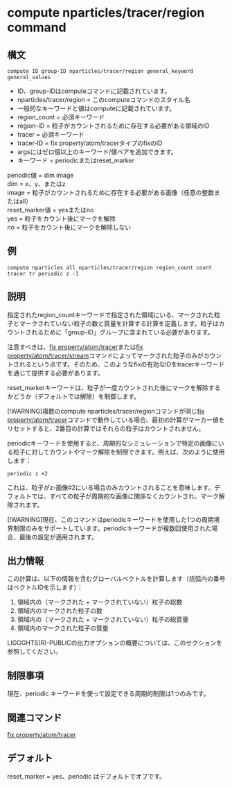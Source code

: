 # compute nparticles/tracer/region command

## 構文
```
compute ID group-ID nparticles/tracer/region general_keyword general_values
```
- ID、group-IDはcomputeコマンドに記載されています。
- nparticles/tracer/region = このcomputeコマンドのスタイル名
- 一般的なキーワードと値はcomputeに記載されています。
- region_count = 必須キーワード
- region-ID = 粒子がカウントされるために存在する必要がある領域のID
- tracer = 必須キーワード
- tracer-ID = fix property/atom/tracerタイプのfixのID
- argsにはゼロ個以上のキーワード/値ペアを追加できます。
- キーワード = periodicまたはreset_marker

periodic値 = dim image  
dim = x、y、またはz  
image = 粒子がカウントされるために存在する必要がある画像（任意の整数またはall）  
reset_marker値 = yesまたはno  
yes = 粒子をカウント後にマークを解除  
no = 粒子をカウント後にマークを解除しない  

## 例
```
compute nparticles all nparticles/tracer/region region_count count tracer tr periodic z -1
```

## 説明
指定されたregion_countキーワードで指定された領域にいる、マークされた粒子とマークされていない粒子の数と質量を計算する計算を定義します。粒子はカウントされるために「group-ID」グループに含まれている必要があります。

注意すべきは、[fix property/atom/tracer]()または[fix property/atom/tracer/stream]()コマンドによってマークされた粒子のみがカウントされるという点です。そのため、このようなfixの有効なIDをtracerキーワードを通じて提供する必要があります。

reset_markerキーワードは、粒子が一度カウントされた後にマークを解除するかどうか（デフォルトでは解除）を制御します。

[!WARNING]複数のcompute nparticles/tracer/regionコマンドが同じ[fix property/atom/tracer]()コマンドで動作している場合、最初の計算がマーカー値をリセットすると、2番目の計算ではそれらの粒子はカウントされません。

periodicキーワードを使用すると、周期的なシミュレーションで特定の画像にいる粒子に対してカウントやマーク解除を制限できます。例えば、次のように使用します：

```
periodic z +2
```

これは、粒子がz-画像#2にいる場合のみカウントされることを意味します。デフォルトでは、すべての粒子が周期的な画像に関係なくカウントされ、マーク解除されます。

[!WARNING]現在、このコマンドはperiodicキーワードを使用した1つの周期境界制限のみをサポートしています。periodicキーワードが複数回使用された場合、最後の設定が適用されます。

## 出力情報
この計算は、以下の情報を含むグローバルベクトルを計算します（括弧内の番号はベクトルIDを示します）：

1. 領域内の（マークされた + マークされていない）粒子の総数
2. 領域内のマークされた粒子の数
3. 領域内の（マークされた + マークされていない）粒子の総質量
4. 領域内のマークされた粒子の質量

LIGGGHTS(R)-PUBLICの出力オプションの概要については、このセクションを参照してください。

## 制限事項
現在、periodic キーワードを使って設定できる周期的制限は1つのみです。

## 関連コマンド
[fix property/atom/tracer]()

## デフォルト
reset_marker = yes、periodic はデフォルトでオフです。